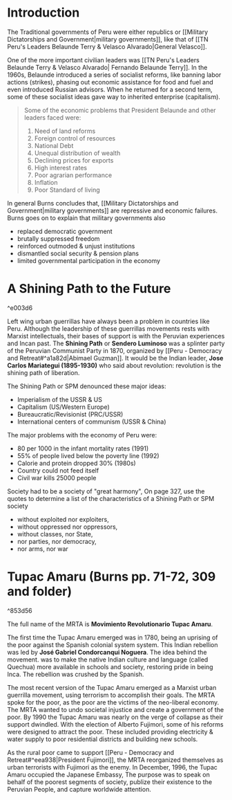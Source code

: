 # Introduction

The Traditional governments of Peru were either republics or [[Military Dictatorships and Government|military governments]], like that of [[TN Peru's Leaders Belaunde Terry & Velasco Alvarado|General Velasco]].

One of the more important civilian leaders was [[TN Peru's Leaders Belaunde Terry & Velasco Alvarado| Fernando Belaunde Terry]]. In the 1960s, Belaunde introduced a series of socialist reforms, like banning labor actions (strikes), phasing out economic assistance for food and fuel and even introduced Russian advisors. When he returned for a second term, some of these socialist ideas gave way to inherited enterprise (capitalism).

> Some of the economic problems that President Belaunde and other leaders faced were:
>
> 1. Need of land reforms
> 2. Foreign control of resources
> 3. National Debt
> 4. Unequal distribution of wealth
> 5. Declining prices for exports
> 6. High interest rates
> 7. Poor agrarian performance
> 8. Inflation
> 9. Poor Standard of living

In general Burns concludes that, [[Military Dictatorships and Government|military governments]] are repressive and economic failures. Burns goes on to explain that military governments also

- replaced democratic government
- brutally suppressed freedom
- reinforced outmoded & unjust institutions
- dismantled social security & pension plans
- limited governmental participation in the economy

# A Shining Path to the Future

^e003d6

Left wing urban guerrillas have always been a problem in countries like Peru. Although the leadership of these guerrillas movements rests with Marxist intellectuals, their bases of support is with the Peruvian experiences and Incan past. The **Shining Path** or **Sendero Luminoso** was a splinter party of the Peruvian Communist Party in 1870, organized by [[Peru - Democracy and Retreat#^a1a82d|Abimael Guzman]]. It would be the Indian leader, **Jose Carlos Mariategui (1895-1930)** who said about revolution: revolution is the shining path of liberation.

The Shining Path or SPM denounced these major ideas:

- Imperialism of the USSR & US
- Capitalism (US/Western Europe)
- Bureaucratic/Revisionist (PRC/USSR)
- International centers of communism (USSR & China)

The major problems with the economy of Peru were:

- 80 per 1000 in the infant mortality rates (1991)
- 55% of people lived below the poverty line (1992)
- Calorie and protein dropped 30% (1980s)
- Country could not feed itself
- Civil war kills 25000 people

Society had to be a society of "great harmony", On page 327, use the quotes to determine a list of the characteristics of a Shining Path or SPM society

- without exploited nor exploiters,
- without oppressed nor oppressors,
- without classes, nor State,
- nor parties, nor democracy,
- nor arms, nor war

# Tupac Amaru (Burns pp. 71-72, 309 and folder)

^853d56

The full name of the MRTA is **Movimiento Revolutionario Tupac Amaru**.

The first time the Tupac Amaru emerged was in 1780, being an uprising of the poor against the Spanish colonial system system. This Indian rebellion was led by **José Gabriel Condorcanqui Noguera**. The idea behind the movement. was to make the native Indian culture and language (called Quechua) more available in schools and society, restoring pride in being Inca. The rebellion was crushed by the Spanish.

The most recent version of the Tupac Amaru emerged as a Marxist urban guerrilla movement, using terrorism to accomplish their goals. The MRTA spoke for the poor, as the poor are the victims of the neo-liberal economy. The MRTA wanted to undo societal injustice and create a government of the poor. By 1990 the Tupac Amaru was nearly on the verge of collapse as their support dwindled. With the election of Alberto Fujimori, some of his reforms were designed to attract the poor. These included providing electricity & water supply to poor residential districts and building new schools.

As the rural poor came to support [[Peru - Democracy and Retreat#^eea938|President Fujimori]], the MRTA reorganized themselves as urban terrorists with Fujimori as the enemy. In December, 1996, the Tupac Amaru occupied the Japanese Embassy, The purpose was to speak on behalf of the poorest segments of society, publize their existence to the Peruvian People, and capture worldwide attention.
